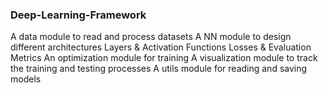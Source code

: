 ### Deep-Learning-Framework

A data module to read and process datasets
A NN module to design different architectures
Layers & Activation Functions
Losses & Evaluation Metrics
An optimization module for training
A visualization module to track the training and testing processes
A utils module for reading and saving models
